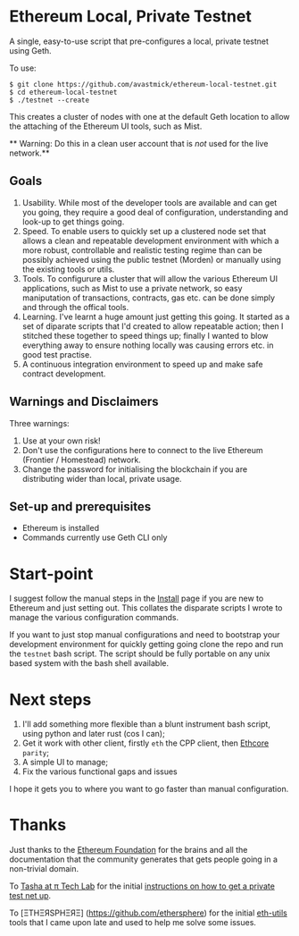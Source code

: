 # Ethereum Local, Private Testnet

A single, easy-to-use script that pre-configures a local, private testnet  using Geth.

To use:
````
$ git clone https://github.com/avastmick/ethereum-local-testnet.git
$ cd ethereum-local-testnet
$ ./testnet --create
````
This creates a cluster of nodes with one at the default Geth location to allow the attaching of the Ethereum UI tools, such as Mist.

** Warning: Do this in a clean user account that is *not* used for the live network.**

## Goals
1. Usability. While most of the developer tools are available and can get you going, they require a good deal of configuration, understanding and look-up to get things going.
2. Speed. To enable users to quickly set up a clustered node set that allows a clean and repeatable development environment with which a more robust, controllable and realistic testing regime than can be possibly achieved using the public testnet (Morden) or manually using the existing tools or utils.
3. Tools. To configurure a cluster that will allow the various Ethereum UI applications, such as Mist to use a private network, so easy maniputation of transactions, contracts, gas etc. can be done simply and through the offical tools.
4. Learning. I've learnt a huge amount just getting this going. It started as a set of diparate scripts that I'd created to allow repeatable action; then I stitched these together to speed things up; finally I wanted to blow everything away to ensure nothing locally was causing errors etc. in good test practise.
5. A continuous integration environment to speed up and make safe contract development.

## Warnings and Disclaimers
Three warnings:

1. Use at your own risk!
2. Don't use the configurations here to connect to the live Ethereum (Frontier / Homestead) network.
3. Change the password for initialising the blockchain if you are distributing wider than local, private usage.

## Set-up and prerequisites

* Ethereum is installed
* Commands currently use Geth CLI only

# Start-point

I suggest follow the manual steps in the [Install](Install.md) page if you are new to Ethereum and just setting out. This collates the disparate scripts I wrote to manage the various configuration commands.

If you want to just stop manual configurations and need to bootstrap your development environment for quickly getting going clone the repo and run the ``testnet`` bash script. The script should be fully portable on any unix based system with the bash shell available.

# Next steps

1. I'll add something more flexible than a blunt instrument bash script, using python and later rust (cos I can);
2. Get it work with other client, firstly ``eth`` the CPP client, then [Ethcore](https://github.com/ethcore/parity) ``parity``;
3. A simple UI to manage;
4. Fix the various functional gaps and issues

I hope it gets you to where you want to go faster than manual configuration.

# Thanks
Just thanks to the [Ethereum Foundation](https://ethereum.org/foundation) for the brains and all the documentation that the community generates that gets people going in a non-trivial domain.

To [Tasha at π Tech Lab](http://carl.pro/#/about) for the initial [instructions on how to get a private test net up](http://tech.lab.carl.pro/kb/ethereum/testnet_setup).

To [ΞTHΞЯSPHΞЯΞ] (https://github.com/ethersphere) for the initial [eth-utils](https://github.com/ethersphere/eth-utils) tools that I came upon late and used to help me solve some issues.
